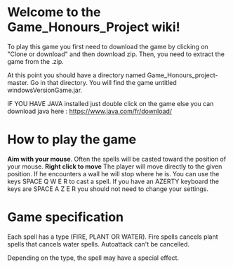 # Welcome to the Game_Honours_Project wiki!

To play this game you first need to download the game by clicking on "Clone or download" and then download zip. 
Then, you need to extract the game from the .zip.

At this point you should have a directory named Game_Honours_project-master. Go in that directory. You will find the game untitled windowsVersionGame.jar.

IF YOU HAVE JAVA installed just double click on the game 
else 
you can download java here : 
https://www.java.com/fr/download/

# How to play the game

**Aim with your mouse**. Often the spells will be casted toward the position of your mouse.
**Right click to move** The player will move directly to the given position. If he encounters a wall he will stop where he is. 
You can use the keys SPACE Q W E R to cast a spell. If you have an AZERTY keyboard the keys are SPACE A Z E R you should not need to change your settings. 

# Game specification

Each spell has a type (FIRE, PLANT OR WATER). Fire spells cancels plant spells that cancels water spells. Autoattack can't be cancelled. 

Depending on the type, the spell may have a special effect.
